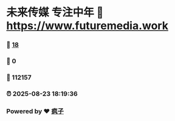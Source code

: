 # 未来传媒 专注中年 :link: https://www.futuremedia.work 
### :page_facing_up: [18](https://www.futuremedia.work/tag.html) 
### :speech_balloon: 0 
### :hibiscus: 112157 
### :alarm_clock: 2025-08-23 18:19:36 
### Powered by :heart: [疯子](https://github.com/granthuang999/Gmeek)
